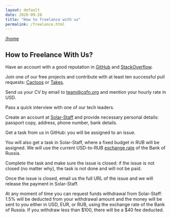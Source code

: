 ```yaml
---
layout: default
date: 2020-09-28
title: "How to freelance with us"
permalink: /freelance.html
---
```


[/home](/)

## How to Freelance With Us?

Have an account with a good reputation 
in [GitHub](https://www.github.com) and 
[StackOverflow](https://wwww.stackoverflow.com).

Join one of our free projects and contribute with
at least ten successful pull requests:
[Cactoos](https://github.com/yegor256/cactoos) or
[Takes](https://github.com/yegor256/takes).

Send us your CV by email to [team@cqfn.org](mailto:team@cqfn.org)
and mention your hourly rate in USD.

Pass a quick interview with one of our tech leaders.

Create an account at [Solar-Staff](https://solar-staff.com/)
and provide necessary personal details: passport copy, address, phone number,
bank details.

Get a task from us in GitHub: you will be assigned to an issue.

You will also get a task in Solar-Staff, 
where a fixed budget in RUB will be assigned.
We will use
the current USD-to-RUB [exchange rate](https://www.cbr.ru/eng/currency_base/daily/)
of the Bank of Russia.

Complete the task and make sure the issue is closed:
if the issue is not closed (no matter why), the task 
is not done and will not be paid.

Once the issue is closed, email us the full URL of the issue
and we will release the payment in Solar-Staff.

At any moment of time you can request funds withdrawal from
Solar-Staff: 1.5% will be deducted from your withdrawal amount
and the money will be sent to you either in USD, EUR, or RUB, using
the exchange rate of the Bank of Russia. If you withdraw less than $100,
there will be a $40 fee deducted.
